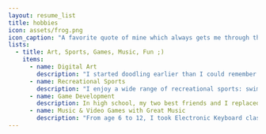 ```yaml
---
layout: resume_list
title: hobbies
icon: assets/frog.png
icon_caption: "A favorite quote of mine which always gets me through the day: \"Eat a live frog first thing in the morning and nothing worse will happen to you the rest of the day.\" - Mark Twain"
lists:
  - title: Art, Sports, Games, Music, Fun ;)
    items:
      - name: Digital Art
        description: "I started doodling earlier than I could remember and took some drawing classes at 8. I've been drawing with my tablet & iPad for 4 years now. I've created art merchandise for my high school's Anime Club fund-raising expo and some Visual Novel projects."
      - name: Recreational Sports
        description: "I enjoy a wide range of recreational sports: swimming, cycling, hiking, jogging... you name it! Between the age of 8 and 11, I trained for 4 hours every weekend with a professional swimming team."
      - name: Game Development
        description: In high school, my two best friends and I replaced our in-class PowerPoint presentations with Visual Novel Games we made in Ren'Py, a game development engine. I've also developed a chess engine for this platform as a side project.
      - name: Music & Video Games with Great Music
        description: "From age 6 to 12, I took Electronic Keyboard classes for two hours everyday and achieved the highest level of certificate. Although I no longer play instruments, my passion for music lives on with my collections of video games with awesome soundtracks. To name a few: Undertale, The World Ends With You, Patapon."
---
```

